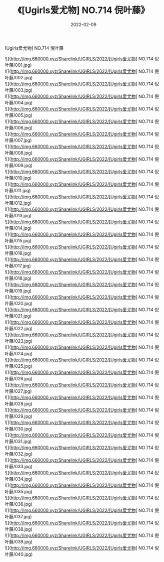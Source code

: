 ﻿---
layout: post
title:  《[Ugirls爱尤物] NO.714 倪叶藤》
date:   2022-02-09
img: http://img.660000.xyz/Sharelink/UGIRLS/2022/[Ugirls爱尤物] NO.714 倪叶藤/000.jpg
categories: [美女, 清纯, 唯美]
---

[Ugirls爱尤物] NO.714 倪叶藤

 ![](http://img.660000.xyz/Sharelink/UGIRLS/2022/[Ugirls爱尤物] NO.714 倪叶藤/001.jpg) <br>![](http://img.660000.xyz/Sharelink/UGIRLS/2022/[Ugirls爱尤物] NO.714 倪叶藤/002.jpg) <br>![](http://img.660000.xyz/Sharelink/UGIRLS/2022/[Ugirls爱尤物] NO.714 倪叶藤/003.jpg) <br>![](http://img.660000.xyz/Sharelink/UGIRLS/2022/[Ugirls爱尤物] NO.714 倪叶藤/004.jpg) <br>![](http://img.660000.xyz/Sharelink/UGIRLS/2022/[Ugirls爱尤物] NO.714 倪叶藤/005.jpg) <br>![](http://img.660000.xyz/Sharelink/UGIRLS/2022/[Ugirls爱尤物] NO.714 倪叶藤/006.jpg) <br>![](http://img.660000.xyz/Sharelink/UGIRLS/2022/[Ugirls爱尤物] NO.714 倪叶藤/007.jpg) <br>![](http://img.660000.xyz/Sharelink/UGIRLS/2022/[Ugirls爱尤物] NO.714 倪叶藤/008.jpg) <br>![](http://img.660000.xyz/Sharelink/UGIRLS/2022/[Ugirls爱尤物] NO.714 倪叶藤/009.jpg) <br>![](http://img.660000.xyz/Sharelink/UGIRLS/2022/[Ugirls爱尤物] NO.714 倪叶藤/010.jpg) <br>![](http://img.660000.xyz/Sharelink/UGIRLS/2022/[Ugirls爱尤物] NO.714 倪叶藤/011.jpg) <br>![](http://img.660000.xyz/Sharelink/UGIRLS/2022/[Ugirls爱尤物] NO.714 倪叶藤/012.jpg) <br>![](http://img.660000.xyz/Sharelink/UGIRLS/2022/[Ugirls爱尤物] NO.714 倪叶藤/013.jpg) <br>![](http://img.660000.xyz/Sharelink/UGIRLS/2022/[Ugirls爱尤物] NO.714 倪叶藤/014.jpg) <br>![](http://img.660000.xyz/Sharelink/UGIRLS/2022/[Ugirls爱尤物] NO.714 倪叶藤/015.jpg) <br>![](http://img.660000.xyz/Sharelink/UGIRLS/2022/[Ugirls爱尤物] NO.714 倪叶藤/016.jpg) <br>![](http://img.660000.xyz/Sharelink/UGIRLS/2022/[Ugirls爱尤物] NO.714 倪叶藤/017.jpg) <br>![](http://img.660000.xyz/Sharelink/UGIRLS/2022/[Ugirls爱尤物] NO.714 倪叶藤/018.jpg) <br>![](http://img.660000.xyz/Sharelink/UGIRLS/2022/[Ugirls爱尤物] NO.714 倪叶藤/019.jpg) <br>![](http://img.660000.xyz/Sharelink/UGIRLS/2022/[Ugirls爱尤物] NO.714 倪叶藤/020.jpg) <br>![](http://img.660000.xyz/Sharelink/UGIRLS/2022/[Ugirls爱尤物] NO.714 倪叶藤/021.jpg) <br>![](http://img.660000.xyz/Sharelink/UGIRLS/2022/[Ugirls爱尤物] NO.714 倪叶藤/022.jpg) <br>![](http://img.660000.xyz/Sharelink/UGIRLS/2022/[Ugirls爱尤物] NO.714 倪叶藤/023.jpg) <br>![](http://img.660000.xyz/Sharelink/UGIRLS/2022/[Ugirls爱尤物] NO.714 倪叶藤/024.jpg) <br>![](http://img.660000.xyz/Sharelink/UGIRLS/2022/[Ugirls爱尤物] NO.714 倪叶藤/025.jpg) <br>![](http://img.660000.xyz/Sharelink/UGIRLS/2022/[Ugirls爱尤物] NO.714 倪叶藤/026.jpg) <br>![](http://img.660000.xyz/Sharelink/UGIRLS/2022/[Ugirls爱尤物] NO.714 倪叶藤/027.jpg) <br>![](http://img.660000.xyz/Sharelink/UGIRLS/2022/[Ugirls爱尤物] NO.714 倪叶藤/028.jpg) <br>![](http://img.660000.xyz/Sharelink/UGIRLS/2022/[Ugirls爱尤物] NO.714 倪叶藤/029.jpg) <br>![](http://img.660000.xyz/Sharelink/UGIRLS/2022/[Ugirls爱尤物] NO.714 倪叶藤/030.jpg) <br>![](http://img.660000.xyz/Sharelink/UGIRLS/2022/[Ugirls爱尤物] NO.714 倪叶藤/031.jpg) <br>![](http://img.660000.xyz/Sharelink/UGIRLS/2022/[Ugirls爱尤物] NO.714 倪叶藤/032.jpg) <br>![](http://img.660000.xyz/Sharelink/UGIRLS/2022/[Ugirls爱尤物] NO.714 倪叶藤/033.jpg) <br>![](http://img.660000.xyz/Sharelink/UGIRLS/2022/[Ugirls爱尤物] NO.714 倪叶藤/034.jpg) <br>![](http://img.660000.xyz/Sharelink/UGIRLS/2022/[Ugirls爱尤物] NO.714 倪叶藤/035.jpg) <br>![](http://img.660000.xyz/Sharelink/UGIRLS/2022/[Ugirls爱尤物] NO.714 倪叶藤/036.jpg) <br>![](http://img.660000.xyz/Sharelink/UGIRLS/2022/[Ugirls爱尤物] NO.714 倪叶藤/037.jpg) <br>![](http://img.660000.xyz/Sharelink/UGIRLS/2022/[Ugirls爱尤物] NO.714 倪叶藤/038.jpg) <br>![](http://img.660000.xyz/Sharelink/UGIRLS/2022/[Ugirls爱尤物] NO.714 倪叶藤/039.jpg) <br>![](http://img.660000.xyz/Sharelink/UGIRLS/2022/[Ugirls爱尤物] NO.714 倪叶藤/040.jpg) <br>